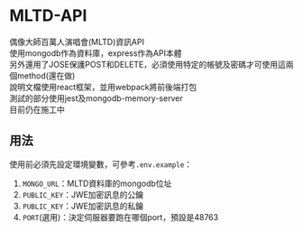 # MLTD-API

偶像大師百萬人演唱會(MLTD)資訊API  
使用mongodb作為資料庫，express作為API本體  
另外還用了JOSE保護POST和DELETE，必須使用特定的帳號及密碼才可使用這兩個method(還在做)  
說明文檔使用react框架，並用webpack將前後端打包  
測試的部分使用jest及mongodb-memory-server  
目前仍在施工中

## 用法

使用前必須先設定環境變數，可參考`.env.example`：

1. `MONGO_URL`：MLTD資料庫的mongodb位址
2. `PUBLIC_KEY`：JWE加密訊息的公鑰
3. `PUBLIC_KEY`：JWE加密訊息的私鑰
4. `PORT`(選用)：決定伺服器要跑在哪個port，預設是48763
